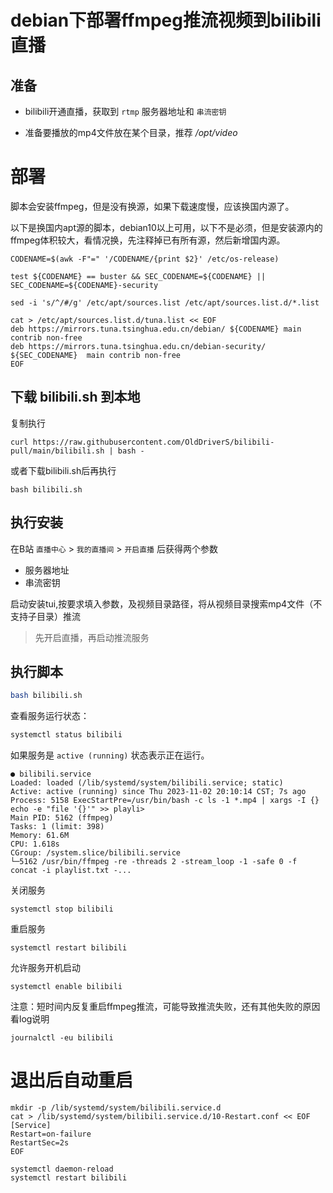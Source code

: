 # debian下部署ffmpeg推流视频到bilibili直播

## 准备

- bilibili开通直播，获取到 `rtmp` 服务器地址和 `串流密钥`

- 准备要播放的mp4文件放在某个目录，推荐 */opt/video*

# 部署

脚本会安装ffmpeg，但是没有换源，如果下载速度慢，应该换国内源了。


以下是换国内apt源的脚本，debian10以上可用，以下不是必须，但是安装源内的ffmpeg体积较大，看情况换，先注释掉已有所有源，然后新增国内源。

```
CODENAME=$(awk -F"=" '/CODENAME/{print $2}' /etc/os-release)

test ${CODENAME} == buster && SEC_CODENAME=${CODENAME} || SEC_CODENAME=${CODENAME}-security

sed -i 's/^/#/g' /etc/apt/sources.list /etc/apt/sources.list.d/*.list

cat > /etc/apt/sources.list.d/tuna.list << EOF
deb https://mirrors.tuna.tsinghua.edu.cn/debian/ ${CODENAME} main contrib non-free
deb https://mirrors.tuna.tsinghua.edu.cn/debian-security/ ${SEC_CODENAME}  main contrib non-free 
EOF

```


## 下载 **bilibili.sh** 到本地

复制执行

```
curl https://raw.githubusercontent.com/OldDriverS/bilibili-pull/main/bilibili.sh | bash -
```

或者下载bilibili.sh后再执行

```
bash bilibili.sh
```

## 执行安装

在B站 `直播中心` > `我的直播间` > `开启直播` 后获得两个参数

- 服务器地址
- 串流密钥

启动安装tui,按要求填入参数，及视频目录路径，将从视频目录搜索mp4文件（不支持子目录）推流

> 先开启直播，再启动推流服务


## 执行脚本

```bash
bash bilibili.sh
```

查看服务运行状态：

```bash
systemctl status bilibili
```

如果服务是 `active (running)` 状态表示正在运行。

```
● bilibili.service
Loaded: loaded (/lib/systemd/system/bilibili.service; static)
Active: active (running) since Thu 2023-11-02 20:10:14 CST; 7s ago
Process: 5158 ExecStartPre=/usr/bin/bash -c ls -1 *.mp4 | xargs -I {} echo -e "file '{}'" >> playli>
Main PID: 5162 (ffmpeg)
Tasks: 1 (limit: 398)
Memory: 61.6M
CPU: 1.618s
CGroup: /system.slice/bilibili.service
└─5162 /usr/bin/ffmpeg -re -threads 2 -stream_loop -1 -safe 0 -f concat -i playlist.txt -...

```


关闭服务

```
systemctl stop bilibili
```

重启服务

```
systemctl restart bilibili
```

允许服务开机启动

```
systemctl enable bilibili
```

注意：短时间内反复重启ffmpeg推流，可能导致推流失败，还有其他失败的原因看log说明

```
journalctl -eu bilibili 
```


# 退出后自动重启



```
mkdir -p /lib/systemd/system/bilibili.service.d
cat > /lib/systemd/system/bilibili.service.d/10-Restart.conf << EOF
[Service]
Restart=on-failure
RestartSec=2s
EOF

systemctl daemon-reload
systemctl restart bilibili

```